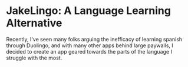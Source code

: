 # JakeLingo: A Language Learning Alternative
Recently, I've seen many folks arguing the inefficacy of learning spanish through Duolingo, and with many other apps behind large paywalls, I decided to create an app geared towards the parts of the language I struggle with the most. 